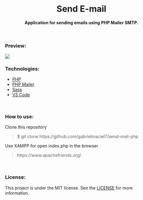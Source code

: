<h1 align="center"> Send E-mail </h1> 

<h4 align="center"> Application for sending emails using PHP Mailer SMTP. </h4>

<br>

<h3> Preview: </h3>
<img src="https://github.com/gabrielmaciel7/send-mail-php/blob/master/send-mail.gif" />

<br>

<h3> Technologies: </h3>

<ul>
<li><a href="https://www.php.net/">PHP</a></li>
<li><a href="https://github.com/PHPMailer/PHPMailer">PHP Mailer</a></li>
<li><a href="https://sass-lang.com/">Sass</a></li>
<li><a href="https://code.visualstudio.com/">VS Code</a></li>
</ul>

<br>

<h3> How to use: </h3>

<p> Clone this repository </p>
<blockquote>$ git clone https://github.com/gabrielmaciel7/send-mail-php</blockquote>
<p> Use XAMPP for open index.php in the browser </p>
<blockquote>https://www.apachefriends.org/</blockquote>

<br>

<h3> License: </h3>

<p>This project is under the MIT license. See the 
<a href="https://github.com/gabrielmaciel7/send-mail-php/blob/master/LICENSE">LICENSE</a> 
for more information.</p>
